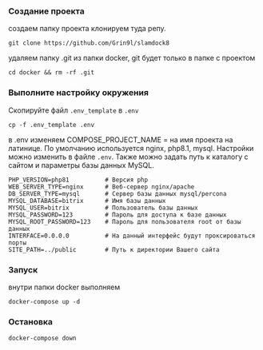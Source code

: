 ### Создание проекта

создаем папку проекта
клонируем туда репу.

```
git clone https://github.com/Grin9l/slamdock8
```

удаляем папку .git из папки docker,
git будет только в папке с проектом

```
cd docker && rm -rf .git
```

### Выполните настройку окружения

Скопируйте файл `.env_template` в `.env`
```
cp -f .env_template .env
```
в .env изменяем COMPOSE_PROJECT_NAME = на имя проекта на латинице.
По умолчанию используется nginx, php8.1, mysql. Настройки можно изменить в файле ```.env```. Также можно задать путь к каталогу с сайтом и параметры базы данных MySQL.

```
PHP_VERSION=php81          # Версия php
WEB_SERVER_TYPE=nginx      # Веб-сервер nginx/apache
DB_SERVER_TYPE=mysql       # Сервер базы данных mysql/percona
MYSQL_DATABASE=bitrix      # Имя базы данных
MYSQL_USER=bitrix          # Пользователь базы данных
MYSQL_PASSWORD=123         # Пароль для доступа к базе данных
MYSQL_ROOT_PASSWORD=123    # Пароль для пользователя root от базы данных
INTERFACE=0.0.0.0          # На данный интерфейс будут проксироваться порты
SITE_PATH=../public        # Путь к директории Вашего сайта
```

### Запуск
внутри папки docker выполняем
```
docker-compose up -d
```
### Остановка
```
docker-compose down
